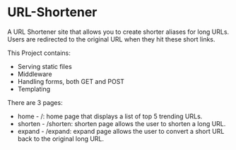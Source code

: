 # URL-Shortener
A URL Shortener site that allows you to create shorter aliases for long URLs. Users are redirected to the original URL when they hit these short links.



This Project contains:

* Serving static files
* Middleware
* Handling forms, both GET and POST
* Templating

There are 3 pages:

* home - /: home page that displays a list of top 5 trending URLs.
* shorten - /shorten: shorten page allows the user to shorten a long URL.
* expand - /expand: expand page allows the user to convert a short URL back to the original long URL.
